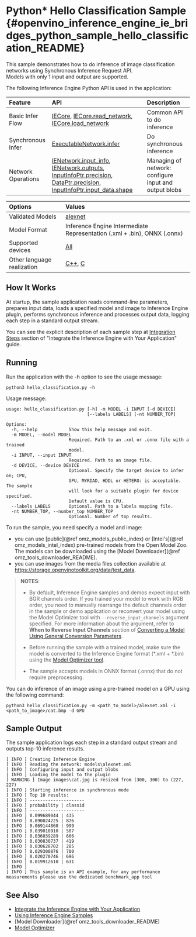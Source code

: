 # Python* Hello Classification Sample {#openvino_inference_engine_ie_bridges_python_sample_hello_classification_README}

This sample demonstrates how to do inference of image classification networks using Synchronous Inference Request API.  
Models with only 1 input and output are supported.

The following Inference Engine Python API is used in the application:

| Feature            | API                                                                                                                         | Description                                           |
| :----------------- | :-------------------------------------------------------------------------------------------------------------------------- | :---------------------------------------------------- |
| Basic Infer Flow   | [IECore], [IECore.read_network], [IECore.load_network]                                                                      | Common API to do inference                            |
| Synchronous Infer  | [ExecutableNetwork.infer]                                                                                                   | Do synchronous inference                              |
| Network Operations | [IENetwork.input_info], [IENetwork.outputs], [InputInfoPtr.precision], [DataPtr.precision], [InputInfoPtr.input_data.shape] | Managing of network: configure input and output blobs |

| Options                    | Values                                                                                                    |
| :------------------------- | :-------------------------------------------------------------------------------------------------------- |
| Validated Models           | [alexnet](https://github.com/openvinotoolkit/open_model_zoo/blob/master/models/public/alexnet/alexnet.md) |
| Model Format               | Inference Engine Intermediate Representation (.xml + .bin), ONNX (.onnx)                                  |
| Supported devices          | [All](../../../../../docs/IE_DG/supported_plugins/Supported_Devices.md)                                   |
| Other language realization | [C++](../../../../samples/hello_classification), [C](../../../c/samples/hello_classification)             |

## How It Works

At startup, the sample application reads command-line parameters, prepares input data, loads a specified model and image to Inference Engine plugin, performs synchronous inference and processes output data, logging each step in a standard output stream.

You can see the explicit description of
each sample step at [Integration Steps](../../../../../docs/IE_DG/Integrate_with_customer_application_new_API.md) section of "Integrate the Inference Engine with Your Application" guide.

## Running

Run the application with the -h option to see the usage message:

```
python3 hello_classification.py -h
```

Usage message:

```
usage: hello_classification.py [-h] -m MODEL -i INPUT [-d DEVICE]
                               [--labels LABELS] [-nt NUMBER_TOP]

Options:
  -h, --help            Show this help message and exit.
  -m MODEL, --model MODEL
                        Required. Path to an .xml or .onnx file with a trained
                        model.
  -i INPUT, --input INPUT
                        Required. Path to an image file.
  -d DEVICE, --device DEVICE
                        Optional. Specify the target device to infer on; CPU,
                        GPU, MYRIAD, HDDL or HETERO: is acceptable. The sample
                        will look for a suitable plugin for device specified.
                        Default value is CPU.
  --labels LABELS       Optional. Path to a labels mapping file.
  -nt NUMBER_TOP, --number_top NUMBER_TOP
                        Optional. Number of top results.
```

To run the sample, you need specify a model and image:
 - you can use [public](@ref omz_models_public_index) or [Intel's](@ref omz_models_intel_index) pre-trained models from the Open Model Zoo. The models can be downloaded using the [Model Downloader](@ref omz_tools_downloader_README).
 - you can use images from the media files collection available at https://storage.openvinotoolkit.org/data/test_data.

> **NOTES**:
>
> * By default, Inference Engine samples and demos expect input with BGR channels order. If you trained your model to work with RGB order, you need to manually rearrange the default channels order in the sample or demo application or reconvert your model using the Model Optimizer tool with `--reverse_input_channels` argument specified. For more information about the argument, refer to **When to Reverse Input Channels** section of [Converting a Model Using General Conversion Parameters](../../../../../docs/MO_DG/prepare_model/convert_model/Converting_Model_General.md).
>
> * Before running the sample with a trained model, make sure the model is converted to the Inference Engine format (\*.xml + \*.bin) using the [Model Optimizer tool](../../../../../docs/MO_DG/Deep_Learning_Model_Optimizer_DevGuide.md).
>
> * The sample accepts models in ONNX format (.onnx) that do not require preprocessing.

You can do inference of an image using a pre-trained model on a GPU using the following command:

```
python3 hello_classification.py -m <path_to_model>/alexnet.xml -i <path_to_image>/cat.bmp -d GPU
```

## Sample Output

The sample application logs each step in a standard output stream and outputs top-10 inference results.

```
[ INFO ] Creating Inference Engine
[ INFO ] Reading the network: models\alexnet.xml
[ INFO ] Configuring input and output blobs
[ INFO ] Loading the model to the plugin
[ WARNING ] Image images\cat.jpg is resized from (300, 300) to (227, 227)
[ INFO ] Starting inference in synchronous mode
[ INFO ] Top 10 results: 
[ INFO ] ---------------------
[ INFO ] probability | classid
[ INFO ] ---------------------
[ INFO ] 0.099689044 | 435
[ INFO ] 0.090024225 | 876
[ INFO ] 0.069144860 | 999
[ INFO ] 0.039018910 | 587
[ INFO ] 0.036039289 | 666
[ INFO ] 0.030830737 | 419
[ INFO ] 0.030628702 | 285
[ INFO ] 0.029300876 | 700
[ INFO ] 0.020270746 | 696
[ INFO ] 0.019912610 | 631
[ INFO ]
[ INFO ] This sample is an API example, for any performance measurements please use the dedicated benchmark_app tool
```

## See Also

* [Integrate the Inference Engine with Your Application](../../../../../docs/IE_DG/Integrate_with_customer_application_new_API.md)
* [Using Inference Engine Samples](../../../../../docs/IE_DG/Samples_Overview.md)
* [Model Downloader](@ref omz_tools_downloader_README)
* [Model Optimizer](../../../../../docs/MO_DG/Deep_Learning_Model_Optimizer_DevGuide.md)

[IECore]:https://docs.openvinotoolkit.org/latest/ie_python_api/classie__api_1_1IECore.html
[IECore.read_network]:https://docs.openvinotoolkit.org/latest/ie_python_api/classie__api_1_1IECore.html#a0d69c298618fab3a08b855442dca430f
[IENetwork.input_info]:https://docs.openvinotoolkit.org/latest/ie_python_api/classie__api_1_1IENetwork.html#data_fields
[IENetwork.outputs]:https://docs.openvinotoolkit.org/latest/ie_python_api/classie__api_1_1IENetwork.html#data_fields
[InputInfoPtr.precision]:https://docs.openvinotoolkit.org/latest/ie_python_api/classie__api_1_1InputInfoPtr.html#data_fields
[DataPtr.precision]:https://docs.openvinotoolkit.org/latest/ie_python_api/classie__api_1_1DataPtr.html#data_fields
[IECore.load_network]:https://docs.openvinotoolkit.org/latest/ie_python_api/classie__api_1_1IECore.html#ac9a2e043d14ccfa9c6bbf626cfd69fcc
[InputInfoPtr.input_data.shape]:https://docs.openvinotoolkit.org/latest/ie_python_api/classie__api_1_1InputInfoPtr.html#data_fields
[ExecutableNetwork.infer]:https://docs.openvinotoolkit.org/latest/ie_python_api/classie__api_1_1ExecutableNetwork.html#aea96e8e534c8e23d8b257bad11063519